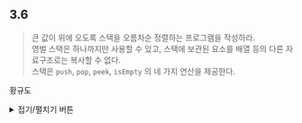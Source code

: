 ## 3.6

> 큰 값이 위에 오도록 스택을 오름차순 정렬하는 프로그램을 작성하라.  
> 영벌 스택은 하나까지만 사용할 수 있고, 스택에 보관된 요소를 배열 등의 다른 자료구조로는 복사할 수 없다.  
> 스택은 `push`, `pop`, `peek`, `isEmpty` 의 네 가지 연산을 제공한다.  

황규도
<details>
<summary>접기/펼치기 버튼</summary>

```python
class Stack:
    def __init__(self):
        self.stack = []
        
    def pop(self):
        return self.stack.pop()
    
    def push(self, data):
        self.stack.append(data)
        
    def peek(self):
        return self.stack[-1]
    
    def isEmpty(self):
        return len(self.stack) == 0
    
    def __str__(self):
        return str(self.stack)
```


```python
import random
unsorted = Stack()
for i in range(10):
    unsorted.push(random.randint(1, 100))
print(unsorted)

descendingStack = Stack()
temp = None
while not unsorted.isEmpty():
    print("================================")
    print("[*] unsorted : " + str(unsorted))
    print("[*] descening: " + str(descendingStack))
    print("[*] Temp     : " + str(temp))
    if descendingStack.isEmpty() or descendingStack.peek() >= unsorted.peek():
        descendingStack.push(unsorted.pop())
    else:
        temp = unsorted.pop()
        while not descendingStack.isEmpty():
            unsorted.push(descendingStack.pop())
            
        while unsorted.peek() >= temp:
            descendingStack.push(unsorted.pop())
        descendingStack.push(temp)
        temp = None

print(descendingStack)
```

    [16, 90, 28, 70, 46, 39, 24, 3, 31, 41]
    ================================
    [*] unsorted : [16, 90, 28, 70, 46, 39, 24, 3, 31, 41]
    [*] descening: []
    [*] Temp     : None
    ================================
    [*] unsorted : [16, 90, 28, 70, 46, 39, 24, 3, 31]
    [*] descening: [41]
    [*] Temp     : None
    ================================
    [*] unsorted : [16, 90, 28, 70, 46, 39, 24, 3]
    [*] descening: [41, 31]
    [*] Temp     : None
    ================================
    [*] unsorted : [16, 90, 28, 70, 46, 39, 24]
    [*] descening: [41, 31, 3]
    [*] Temp     : None
    ================================
    [*] unsorted : [16, 90, 28, 70, 46, 39, 3]
    [*] descening: [41, 31, 24]
    [*] Temp     : None
    ================================
    [*] unsorted : [16, 90, 28, 70, 46, 39]
    [*] descening: [41, 31, 24, 3]
    [*] Temp     : None
    ================================
    [*] unsorted : [16, 90, 28, 70, 46, 3, 24, 31]
    [*] descening: [41, 39]
    [*] Temp     : None
    ================================
    [*] unsorted : [16, 90, 28, 70, 46, 3, 24]
    [*] descening: [41, 39, 31]
    [*] Temp     : None
    ================================
    [*] unsorted : [16, 90, 28, 70, 46, 3]
    [*] descening: [41, 39, 31, 24]
    [*] Temp     : None
    ================================
    [*] unsorted : [16, 90, 28, 70, 46]
    [*] descening: [41, 39, 31, 24, 3]
    [*] Temp     : None
    ================================
    [*] unsorted : [16, 90, 28, 70, 3, 24, 31, 39, 41]
    [*] descening: [46]
    [*] Temp     : None
    ================================
    [*] unsorted : [16, 90, 28, 70, 3, 24, 31, 39]
    [*] descening: [46, 41]
    [*] Temp     : None
    ================================
    [*] unsorted : [16, 90, 28, 70, 3, 24, 31]
    [*] descening: [46, 41, 39]
    [*] Temp     : None
    ================================
    [*] unsorted : [16, 90, 28, 70, 3, 24]
    [*] descening: [46, 41, 39, 31]
    [*] Temp     : None
    ================================
    [*] unsorted : [16, 90, 28, 70, 3]
    [*] descening: [46, 41, 39, 31, 24]
    [*] Temp     : None
    ================================
    [*] unsorted : [16, 90, 28, 70]
    [*] descening: [46, 41, 39, 31, 24, 3]
    [*] Temp     : None
    ================================
    [*] unsorted : [16, 90, 28, 3, 24, 31, 39, 41, 46]
    [*] descening: [70]
    [*] Temp     : None
    ================================
    [*] unsorted : [16, 90, 28, 3, 24, 31, 39, 41]
    [*] descening: [70, 46]
    [*] Temp     : None
    ================================
    [*] unsorted : [16, 90, 28, 3, 24, 31, 39]
    [*] descening: [70, 46, 41]
    [*] Temp     : None
    ================================
    [*] unsorted : [16, 90, 28, 3, 24, 31]
    [*] descening: [70, 46, 41, 39]
    [*] Temp     : None
    ================================
    [*] unsorted : [16, 90, 28, 3, 24]
    [*] descening: [70, 46, 41, 39, 31]
    [*] Temp     : None
    ================================
    [*] unsorted : [16, 90, 28, 3]
    [*] descening: [70, 46, 41, 39, 31, 24]
    [*] Temp     : None
    ================================
    [*] unsorted : [16, 90, 28]
    [*] descening: [70, 46, 41, 39, 31, 24, 3]
    [*] Temp     : None
    ================================
    [*] unsorted : [16, 90, 3, 24]
    [*] descening: [70, 46, 41, 39, 31, 28]
    [*] Temp     : None
    ================================
    [*] unsorted : [16, 90, 3]
    [*] descening: [70, 46, 41, 39, 31, 28, 24]
    [*] Temp     : None
    ================================
    [*] unsorted : [16, 90]
    [*] descening: [70, 46, 41, 39, 31, 28, 24, 3]
    [*] Temp     : None
    ================================
    [*] unsorted : [16, 3, 24, 28, 31, 39, 41, 46, 70]
    [*] descening: [90]
    [*] Temp     : None
    ================================
    [*] unsorted : [16, 3, 24, 28, 31, 39, 41, 46]
    [*] descening: [90, 70]
    [*] Temp     : None
    ================================
    [*] unsorted : [16, 3, 24, 28, 31, 39, 41]
    [*] descening: [90, 70, 46]
    [*] Temp     : None
    ================================
    [*] unsorted : [16, 3, 24, 28, 31, 39]
    [*] descening: [90, 70, 46, 41]
    [*] Temp     : None
    ================================
    [*] unsorted : [16, 3, 24, 28, 31]
    [*] descening: [90, 70, 46, 41, 39]
    [*] Temp     : None
    ================================
    [*] unsorted : [16, 3, 24, 28]
    [*] descening: [90, 70, 46, 41, 39, 31]
    [*] Temp     : None
    ================================
    [*] unsorted : [16, 3, 24]
    [*] descening: [90, 70, 46, 41, 39, 31, 28]
    [*] Temp     : None
    ================================
    [*] unsorted : [16, 3]
    [*] descening: [90, 70, 46, 41, 39, 31, 28, 24]
    [*] Temp     : None
    ================================
    [*] unsorted : [16]
    [*] descening: [90, 70, 46, 41, 39, 31, 28, 24, 3]
    [*] Temp     : None
    ================================
    [*] unsorted : [3]
    [*] descening: [90, 70, 46, 41, 39, 31, 28, 24, 16]
    [*] Temp     : None
    [90, 70, 46, 41, 39, 31, 28, 24, 16, 3]
    


```python

```


</details>
